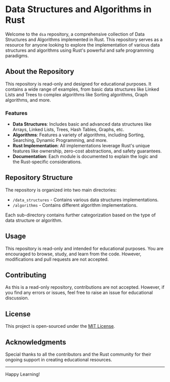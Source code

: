 # Data Structures and Algorithms in Rust

Welcome to the `dsa` repository, a comprehensive collection of Data Structures and Algorithms implemented in Rust. This repository serves as a resource for anyone looking to explore the implementation of various data structures and algorithms using Rust's powerful and safe programming paradigms.

## About the Repository

This repository is read-only and designed for educational purposes. It contains a wide range of examples, from basic data structures like Linked Lists and Trees to complex algorithms like Sorting algorithms, Graph algorithms, and more.

### Features

- **Data Structures**: Includes basic and advanced data structures like Arrays, Linked Lists, Trees, Hash Tables, Graphs, etc.
- **Algorithms**: Features a variety of algorithms, including Sorting, Searching, Dynamic Programming, and more.
- **Rust Implementation**: All implementations leverage Rust's unique features like ownership, zero-cost abstractions, and safety guarantees.
- **Documentation**: Each module is documented to explain the logic and the Rust-specific considerations.

## Repository Structure

The repository is organized into two main directories:

- `/data_structures` - Contains various data structures implementations.
- `/algorithms` - Contains different algorithm implementations.

Each sub-directory contains further categorization based on the type of data structure or algorithm.

## Usage

This repository is read-only and intended for educational purposes. You are encouraged to browse, study, and learn from the code. However, modifications and pull requests are not accepted.

## Contributing

As this is a read-only repository, contributions are not accepted. However, if you find any errors or issues, feel free to raise an issue for educational discussion.

## License

This project is open-sourced under the [MIT License](LICENSE).

## Acknowledgments

Special thanks to all the contributors and the Rust community for their ongoing support in creating educational resources.

---

Happy Learning!

